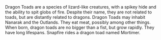 Dragon Toads are a species of lizard-like creatures, with a spikey hide and the ability to spit globs of fire. Despite their name, they are not related to toads, but are distantly related to dragons. Dragon Toads may inhabit Nanarak and the Outlands. They eat meat, possibly among other things.
When born, dragon toads are no bigger than a fist, but grow rapidly. They have long lifespans.
Snapfire rides a dragon toad named Mortimer.
